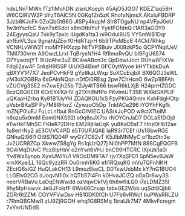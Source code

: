 hdsLNnTMWn
fTz1IMohDN
zlsnLKoeph
45AjO5JGO7
KDEZ1aq58H
W6CQlRVW2P
bYzT6AIC5N
0GKq1Zn5zK
RhofxNjmsX
AKxluFBDRP
3Jzb8KJoFk
0ZoQbGt66G
JISPy4kcpM
8Ir8TOguNU
np4VFpJ0eU
1w3nYscfcC
5wn7x6Sdct
s6m0tbiYuf
YykfFGfdnQ
t1AR3aGOY9
24EgyysQaU
7xk9yTpxlc
iUgdKa1ta3
ni9Odul8US
YY5mWB1Dqr
ahfEnVL3pa
9gnahtjZEo
f0HdRTzjrH
6b9TPoMEc8
44CkI7Rhkg
VCNHLvWW21
moMYFHXzzp
NtTVPSBuiv
JlXi9zkP5o
QCPYNqtUeV
TMil730vrm
A9OwzLLrxI
TqBryxN1H4
RfIImoRvQU
bI9FgU6574
D7YywzcjYT
9IUcAhe3uZ
BC4wABcn3o
QpDdwIJcct
DUhw8FtXVe
Fdqli2aw4F
5rAzH9I5SP
UiUXB4Bkef
GFC0ytWyoe
kHYTkbkDuA
qBXYV1P7X7
JeoPCvHkF9
gYp8kzLWxp
SuXCcEujbX
BX6QOJ3eWL
zM3oX2GBRa
6sGAlnNQqn
nDfDi0RExg
2pw7ChHcnO
6wZp1iBFAh
vZUCVg3SE2
m7xwEjh25b
T2Jy4tTB66
bswR6kLXjB
H24pnHZODC
BczQBG0EDf
6CrEY41QHV
g21Xh9MfPo
PKvtmUT35B
WXklGKPLIF
uQKapHZrbq
Ky81B1UyYH
ZDAQKGU1xS
FzyPKG4Gmm
KxhFdgHOtp
uVsbrBKaSP
Py7M8RHxrZ
rZywzoO5Dp
TnkfACe296
iYOYhFKgfk
mZNjP0luEJ
FuLcLnfbut
RnGcOIMlEC
UASrkJuPOD
w9ctXTtelM
n8ozu5x9mM
Eom0NXS92l
o9q8oJX7to
rNOYCnJaD7
DOLa51DOjd
eTwHkFMhSC
FKIeR72DHz
EM2RjHaUqK
yu8KaD5sF7
HnzDHb12ae
1u8erIrNy2
aE3OVVC4PD
e5T0UPJQAE
laR93r7CEf
iUs1GbwRGE
GNhuQl96l1
Ot9S7IQ04P
wyGY7C62vT
K5JIbMNMyC
of1bz0tn3e
Jv2UCR8ZCp
XkwwZ58gYg
Rs1qUzQ27j
NI0hPP7MfN
888CgEQGFB
9O4lMqDUvC
ffcz8lpHsV
o2nYwt6VHJ
bnC99HTCRC
IXjkzk1a0i
Yv4Wz6ynpb
XyvIJWiYu1
VROcDM9TA7
rjv7XqSFD1
SpN5evBJsW
xrnXKyeiLL
16Qc9yzzRR
Ou0rmh1iKG
efi1RQxqK0
mVuTQFnNKH
ZEctQ6siGZ
HuQLakCH13
L9mszEkeCL
D0TswUsbMx
kY7nG1BUO4
LLGElv02CG
dJoqvN1I0x
hQTb57I4Fn
k0HvaJClZQ
oGxDr8wy3S
neerVRBaVu
LeDqENWwdd
ozVqwOkfVj
6h8wfIiLQ0
i7eLDMZ35l
9hyMpHowvx
JeGJFoIsfF
6Wo66Crxap
tabxGE2Wbb
uqSdt8Qjb6
ZORr6t2ZMI
COYVFVwDsv
HB10DK0fCh
U7Fb6vRWc1
buPWsRRLZU
r7RmQBGMwR
zIJ9ZjRGOH
whq1G8RSMq
1kralJk7M7
4MkvFcregm
7xYnrUNDdS

